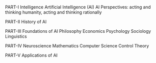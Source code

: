 PART-I
Intelligence 
Artificial Intelligence (AI)
AI Perspectives: acting and thinking humanity, acting and thinking rationally

PART-II
History of AI

PART-III
Foundations of AI
Philosophy
Economics
Psychology
Sociology
Linguistics

PART-IV
Neuroscience
Mathematics
Computer Science
Control Theory

PART-V
Applications of AI
